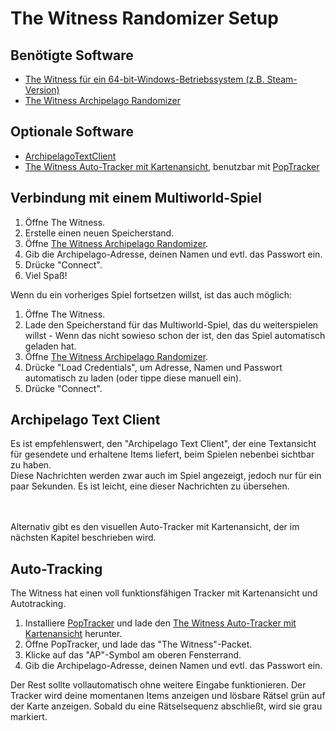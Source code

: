 # The Witness Randomizer Setup

## Benötigte Software

- [The Witness für ein 64-bit-Windows-Betriebssystem (z.B. Steam-Version)](https://store.steampowered.com/app/210970/The_Witness/)
- [The Witness Archipelago Randomizer](https://github.com/NewSoupVi/The-Witness-Randomizer-for-Archipelago/releases/latest)

## Optionale Software

- [ArchipelagoTextClient](https://github.com/ArchipelagoMW/Archipelago/releases)
- [The Witness Auto-Tracker mit Kartenansicht](https://github.com/NewSoupVi/witness_archipelago_tracker/releases), benutzbar mit [PopTracker](https://github.com/black-sliver/PopTracker/releases)

## Verbindung mit einem Multiworld-Spiel

1. Öffne The Witness.
2. Erstelle einen neuen Speicherstand.
3. Öffne [The Witness Archipelago Randomizer](https://github.com/NewSoupVi/The-Witness-Randomizer-for-Archipelago/releases/latest).
4. Gib die Archipelago-Adresse, deinen Namen und evtl. das Passwort ein.
5. Drücke "Connect".
6. Viel Spaß!

Wenn du ein vorheriges Spiel fortsetzen willst, ist das auch möglich:

1. Öffne The Witness.
2. Lade den Speicherstand für das Multiworld-Spiel, das du weiterspielen willst - Wenn das nicht sowieso schon der ist, den das Spiel automatisch geladen hat.
3. Öffne [The Witness Archipelago Randomizer](https://github.com/NewSoupVi/The-Witness-Randomizer-for-Archipelago/releases/latest).
4. Drücke "Load Credentials", um Adresse, Namen und Passwort automatisch zu laden (oder tippe diese manuell ein).
5. Drücke "Connect".

## Archipelago Text Client

Es ist empfehlenswert, den "Archipelago Text Client", der eine Textansicht für gesendete und erhaltene Items liefert, beim Spielen nebenbei sichtbar zu haben.
<br/>Diese Nachrichten werden zwar auch im Spiel angezeigt, jedoch nur für ein paar Sekunden. Es ist leicht, eine dieser Nachrichten zu übersehen.

<br/><br/>Alternativ gibt es den visuellen Auto-Tracker mit Kartenansicht, der im nächsten Kapitel beschrieben wird.

## Auto-Tracking

The Witness hat einen voll funktionsfähigen Tracker mit Kartenansicht und Autotracking.

1. Installiere [PopTracker](https://github.com/black-sliver/PopTracker/releases) und lade den [The Witness Auto-Tracker mit Kartenansicht](https://github.com/NewSoupVi/witness_archipelago_tracker/releases) herunter.
2. Öffne PopTracker, und lade das "The Witness"-Packet.
3. Klicke auf das "AP"-Symbol am oberen Fensterrand.
4. Gib die Archipelago-Adresse, deinen Namen und evtl. das Passwort ein.

Der Rest sollte vollautomatisch ohne weitere Eingabe funktionieren. Der Tracker wird deine momentanen Items anzeigen und lösbare Rätsel grün auf der Karte anzeigen. Sobald du eine Rätselsequenz abschließt, wird sie grau markiert. 
